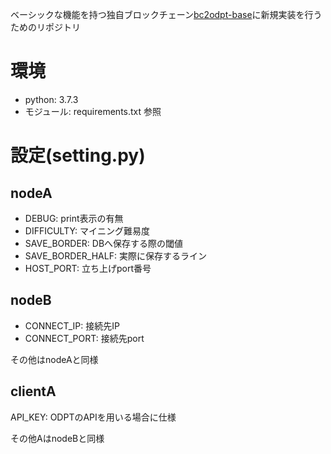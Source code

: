 ベーシックな機能を持つ独自ブロックチェーン[bc2odpt-base](https://github.com/hyo07/bc2odpt-base)に新規実装を行うためのリポジトリ  


# 環境
- python: 3.7.3
- モジュール: requirements.txt 参照

# 設定(setting.py)
## nodeA
- DEBUG: print表示の有無
- DIFFICULTY: マイニング難易度
- SAVE_BORDER: DBへ保存する際の閾値
- SAVE_BORDER_HALF: 実際に保存するライン
- HOST_PORT: 立ち上げport番号

## nodeB
- CONNECT_IP: 接続先IP
- CONNECT_PORT: 接続先port
  
その他はnodeAと同様

## clientA
API_KEY: ODPTのAPIを用いる場合に仕様
  
その他AはnodeBと同様

